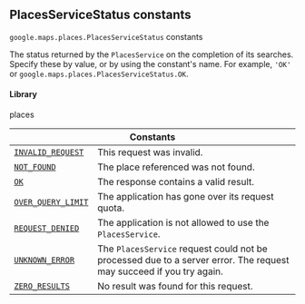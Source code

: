 
<h2 id="PlacesServiceStatus">PlacesServiceStatus constants</h2>
<p>
<code><span itemprop="path">google.maps.places</span>.<span itemprop="name">PlacesServiceStatus</span></code>
constants
</p>
<p>The status returned by the <code>PlacesService</code> on the completion of its searches. Specify these by value, or by using the constant's name. For example, <code>'OK'</code> or <code>google.maps.places.PlacesServiceStatus.OK</code>.</p>
<h4>Library</h4>
<p>places</p>
<div class="devsite-table-wrapper"><table class="constants responsive" summary="PlacesServiceStatus constants">
<thead>
<tr><th colspan="2">Constants</th>
</tr></thead>
<tbody>
<tr id="PlacesServiceStatus.INVALID_REQUEST">
<td itemprop="property"><code><a class="secret-link" href="#PlacesServiceStatus.INVALID_REQUEST"><span>INVALID_REQUEST</span></a></code></td>
<td>This request was invalid.</td>
</tr>
<tr id="PlacesServiceStatus.NOT_FOUND">
<td itemprop="property"><code><a class="secret-link" href="#PlacesServiceStatus.NOT_FOUND"><span>NOT_FOUND</span></a></code></td>
<td>The place referenced was not found.</td>
</tr>
<tr id="PlacesServiceStatus.OK">
<td itemprop="property"><code><a class="secret-link" href="#PlacesServiceStatus.OK"><span>OK</span></a></code></td>
<td>The response contains a valid result.</td>
</tr>
<tr id="PlacesServiceStatus.OVER_QUERY_LIMIT">
<td itemprop="property"><code><a class="secret-link" href="#PlacesServiceStatus.OVER_QUERY_LIMIT"><span>OVER_QUERY_LIMIT</span></a></code></td>
<td>The application has gone over its request quota.</td>
</tr>
<tr id="PlacesServiceStatus.REQUEST_DENIED">
<td itemprop="property"><code><a class="secret-link" href="#PlacesServiceStatus.REQUEST_DENIED"><span>REQUEST_DENIED</span></a></code></td>
<td>The application is not allowed to use the <code><span>PlacesService</span></code>.</td>
</tr>
<tr id="PlacesServiceStatus.UNKNOWN_ERROR">
<td itemprop="property"><code><a class="secret-link" href="#PlacesServiceStatus.UNKNOWN_ERROR"><span>UNKNOWN_ERROR</span></a></code></td>
<td>The <code><span>PlacesService</span></code> request could not be processed due to a server error. The request may succeed if you try again.</td>
</tr>
<tr id="PlacesServiceStatus.ZERO_RESULTS">
<td itemprop="property"><code><a class="secret-link" href="#PlacesServiceStatus.ZERO_RESULTS"><span>ZERO_RESULTS</span></a></code></td>
<td>No result was found for this request.</td>
</tr>
</tbody>
</table></div>
<script src="replace_links.js"></script>
